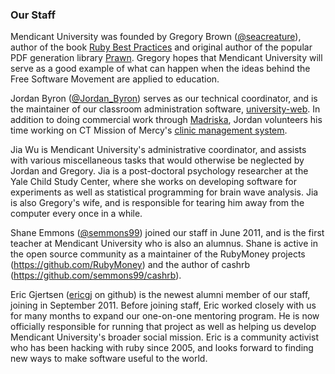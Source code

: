 ### Our Staff

Mendicant University was founded by Gregory Brown ([@seacreature](http://twitter.com/seacreature)), author of the book [Ruby Best Practices](http://rubybestpractices.com) and original author of the popular PDF generation library [Prawn](http://prawn.majesticseacreature.com).  Gregory hopes that Mendicant University will serve as a good example of what can happen when the ideas behind the Free Software Movement are applied to education.

Jordan Byron ([@Jordan_Byron](http://twitter.com/jordan_byron)) serves as our technical coordinator, and is the maintainer of our classroom administration software, [university-web](https://github.com/rmu/university-web). In addition to doing commercial work through [Madriska](http://madriska.com), Jordan volunteers his time working on CT Mission of Mercy's [clinic management system](https://github.com/jordanbyron/mission_of_mercy).

Jia Wu is Mendicant University's administrative coordinator, and assists with various miscellaneous tasks that would otherwise be neglected by Jordan and Gregory.  Jia is a post-doctoral psychology researcher at the Yale Child Study Center, where she works on developing software for experiments as well as statistical programming for brain wave analysis.  Jia is also Gregory's wife, and is responsible for tearing him away from the computer every once in a while.

Shane Emmons ([@semmons99](http://twitter.com/semmons99)) joined our staff in June 2011, and is the first teacher at Mendicant University who is also an alumnus. Shane is active in the open source community as a maintainer of the RubyMoney projects (<https://github.com/RubyMoney>) and the author of cashrb (<https://github.com/semmons99/cashrb>).

Eric Gjertsen ([ericgj](https://github.com/ericgj) on github) is the
newest alumni member of our staff, joining in September 2011. Before
joining staff, Eric worked closely with us for many months to expand our one-on-one mentoring program. He is now officially responsible for
running that project as well as helping us develop Mendicant University's broader social mission. Eric is a community activist who has been hacking with ruby since 2005, and looks forward to finding new ways to make software useful to the world.
